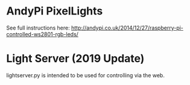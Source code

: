 # AndyPi PixelLights

See full instructions here: 
http://andypi.co.uk/2014/12/27/raspberry-pi-controlled-ws2801-rgb-leds/

# Light Server (2019 Update)

lightserver.py is intended to be used for controlling via the web.